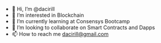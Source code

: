- 👋 Hi, I’m @dacirill
- 👀 I’m interested in Blockchain
- 🌱 I’m currently learning at Consensys Bootcamp
- 💞️ I’m looking to collaborate on Smart Contracts and Dapps
- 📫 How to reach me dacirill@gmail.com

<!---
dacirill/dacirill is a ✨ special ✨ repository because its `README.md` (this file) appears on your GitHub profile.
You can click the Preview link to take a look at your changes.
--->
